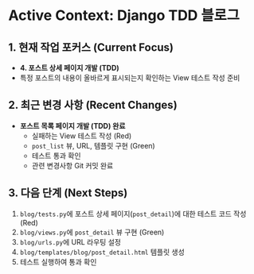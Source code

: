 # Active Context: Django TDD 블로그

## 1. 현재 작업 포커스 (Current Focus)

- **4. 포스트 상세 페이지 개발 (TDD)**
- 특정 포스트의 내용이 올바르게 표시되는지 확인하는 View 테스트 작성 준비

## 2. 최근 변경 사항 (Recent Changes)

- **포스트 목록 페이지 개발 (TDD) 완료**
    - 실패하는 View 테스트 작성 (Red)
    - `post_list` 뷰, URL, 템플릿 구현 (Green)
    - 테스트 통과 확인
    - 관련 변경사항 Git 커밋 완료

## 3. 다음 단계 (Next Steps)

1.  `blog/tests.py`에 포스트 상세 페이지(`post_detail`)에 대한 테스트 코드 작성 (Red)
2.  `blog/views.py`에 `post_detail` 뷰 구현 (Green)
3.  `blog/urls.py`에 URL 라우팅 설정
4.  `blog/templates/blog/post_detail.html` 템플릿 생성
5.  테스트 실행하여 통과 확인
